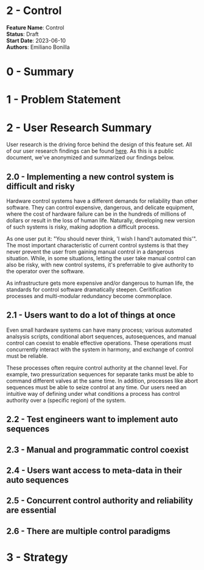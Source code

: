 # 2 - Control

**Feature Name**: Control <br />
**Status**: Draft <br />
**Start Date**: 2023-06-10 <br />
**Authors**: Emiliano Bonilla <br />

# 0 - Summary

# 1 - Problem Statement

# 2 - User Research Summary

User research is the driving force behind the design of this feature set. All of our
user research findings can be
found [here](https://drive.google.com/drive/u/0/folders/13Vc-G5CNzCwhxx9vNsHJLECK9Mrqz0if).
As this is a public document, we've anonymized and summarized our findings below.

## 2.0 - Implementing a new control system is difficult and risky

Hardware control systems have a different demands for reliability than other software. They
can control expensive, dangerous, and delicate equipment, where the cost of hardware
failure can be in the hundreds of millions of dollars or result in the loss of human
life. Naturally, developing new version of such systems is risky, making adoption a
difficult process.

As one user put it: "You should never think, 'I wish I hand't automated this'". The most
important characteristic of current control systems is that they never prevent the user
from gaining manual control in a dangerous situation. While, in some situations, letting
the user take manual control can also be risky, with new control systems, it's preferrable
to give authority to the operator over the software.

As infrastructure gets more expensive and/or dangerous to human life, the standards for
control software dramatically steepen. Ceritification processes and multi-modular
redundancy become commonplace.

## 2.1 - Users want to do a lot of things at once

Even small hardware systems can have many process; various automated analsysis
scripts, conditional abort sequences, autosequences, and manual control can coexist
to enable effective operations. These operations must concurrently interact with the
system in harmony, and exchange of control must be reliable.

These processes often require control authority at the channel level. For example, two
pressurization sequences for separate tanks must be able to command different valves at
the same time. In addition, processes like abort sequences must be able to seize control
at any time. Our users need an intuitive way of defining under what conditions a process
has control authority over a (specific region) of the system.

## 2.2 - Test engineers want to implement auto sequences

## 2.3 - Manual and programmatic control coexist

## 2.4 - Users want access to meta-data in their auto sequences

## 2.5 - Concurrent control authority and reliability are essential

## 2.6 - There are multiple control paradigms


# 3 - Strategy
